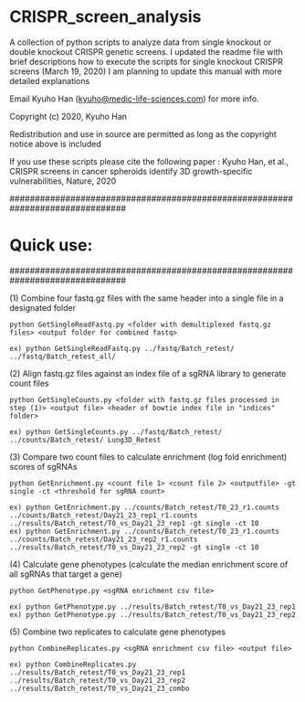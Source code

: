 # CRISPR_screen_analysis

A collection of python scripts to analyze data from single knockout or double knockout CRISPR genetic screens. 
I updated the readme file with brief descriptions how to execute the scripts for single knockout CRISPR screens (March 19, 2020)
I am planning to update this manual with more detailed explanations

Email Kyuho Han (kyuho@medic-life-sciences.com) for more info.

Copyright (c) 2020, Kyuho Han

Redistribution and use in source are permitted as long as the copyright notice above is included

If you use these scripts please cite the following paper :
Kyuho Han, et al., CRISPR screens in cancer spheroids identify 3D growth-specific vulnerabilities, Nature, 2020


###############################################################################
# Quick use:
###############################################################################

(1) Combine four fastq.gz files with the same header into a single file in a designated folder

	python GetSingleReadFastq.py <folder with demultiplexed fastq.gz files> <output folder for combined fastq>

	ex) python GetSingleReadFastq.py ../fastq/Batch_retest/ ../fastq/Batch_retest_all/

(2) Align fastq.gz files against an index file of a sgRNA library to generate count files

    python GetSingleCounts.py <folder with fastq.gz files processed in step (1)> <output file> <header of bowtie index file in "indices" folder>

    ex) python GetSingleCounts.py ../fastq/Batch_retest/ ../counts/Batch_retest/ Lung3D_Retest


(3) Compare two count files to calculate enrichment (log fold enrichment) scores of sgRNAs

	python GetEnrichment.py <count file 1> <count file 2> <outputfile> -gt single -ct <threshold for sgRNA count>

	ex) python GetEnrichment.py ../counts/Batch_retest/T0_23_r1.counts ../counts/Batch_retest/Day21_23_rep1_r1.counts ../results/Batch_retest/T0_vs_Day21_23_rep1 -gt single -ct 10
	ex) python GetEnrichment.py ../counts/Batch_retest/T0_23_r1.counts ../counts/Batch_retest/Day21_23_rep2_r1.counts ../results/Batch_retest/T0_vs_Day21_23_rep2 -gt single -ct 10


(4) Calculate gene phenotypes (calculate the median enrichment score of all sgRNAs that target a gene)

	python GetPhenotype.py <sgRNA enrichment csv file>

	ex) python GetPhenotype.py ../results/Batch_retest/T0_vs_Day21_23_rep1
	ex) python GetPhenotype.py ../results/Batch_retest/T0_vs_Day21_23_rep2


(5) Combine two replicates to calculate gene phenotypes

	python CombineReplicates.py <sgRNA enrichment csv file> <output file>

	ex) python CombineReplicates.py ../results/Batch_retest/T0_vs_Day21_23_rep1 ../results/Batch_retest/T0_vs_Day21_23_rep2 ../results/Batch_retest/T0_vs_Day21_23_combo
